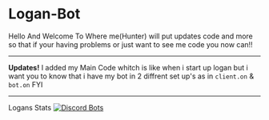 # Logan-Bot
Hello And Welcome To Where me(Hunter)
will put updates code and more so that if your having problems or just want to see me code you now can!!

---------------------------------------------------------------------------------------------------------------------------
**Updates!**
I added my Main Code whitch is like when i start up logan but i want you to know that i have my bot in 2 diffrent set up's as in `client.on` & `bot.on` FYI

--------------------------------------------------------------------------------------------------------------------------
Logans Stats [![Discord Bots](https://discordbots.org/api/widget/status/408070424484904960.svg?noavatar=true)](https://discordbots.org/bot/408070424484904960)

